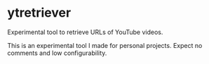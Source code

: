 # ytretriever
Experimental tool to retrieve URLs of YouTube videos.

This is an experimental tool I made for personal projects. Expect no comments and low configurability.
